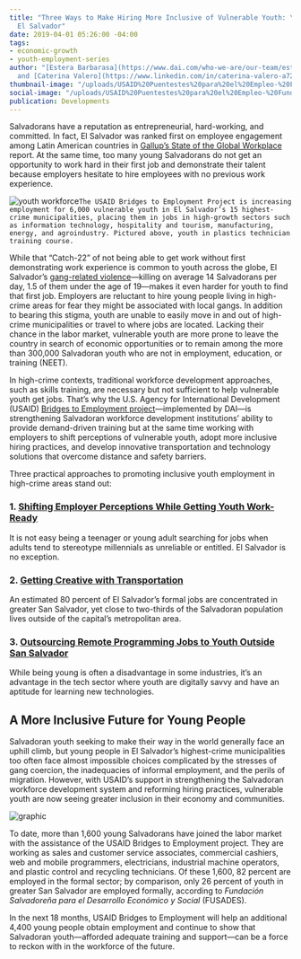 ```yaml
---
title: "Three Ways to Make Hiring More Inclusive of Vulnerable Youth: \nLessons from
  El Salvador"
date: 2019-04-01 05:26:00 -04:00
tags:
- economic-growth
- youth-employment-series
author: "[Estera Barbarasa](https://www.dai.com/who-we-are/our-team/estera-barbarasa)
  and [Caterina Valero](https://www.linkedin.com/in/caterina-valero-a7244739/)"
thumbnail-image: "/uploads/USAID%20Puentestes%20para%20el%20Empleo-%20Fundeplast-29%20-1be9d4.jpg"
social-image: "/uploads/USAID%20Puentestes%20para%20el%20Empleo-%20Fundeplast-29%20-1be9d4.jpg"
publication: Developments
---
```


Salvadorans have a reputation as entrepreneurial, hard-working, and committed. In fact, El Salvador was ranked first on employee engagement among Latin American countries in [Gallup’s State of the Global Workplace](https://www.gallup.com/workplace/238079/state-global-workplace-2017.aspx) report. At the same time, too many young Salvadorans do not get an opportunity to work hard in their first job and demonstrate their talent because employers hesitate to hire employees with no previous work experience. 




![youth workforce](/uploads/USAID%20Puentestes%20para%20el%20Empleo-%20Fundeplast-29%20-1be9d4.jpg)`The USAID Bridges to Employment Project is increasing employment for 6,000 vulnerable youth in El Salvador’s 15 highest-crime municipalities, placing them in jobs in high-growth sectors such as information technology, hospitality and tourism, manufacturing, energy, and agroindustry. Pictured above, youth in plastics technician training course.`

While that “Catch-22” of not being able to get work without first demonstrating work experience is  common to youth across the globe, El Salvador’s [gang-related violence](https://www.npr.org/sections/goatsandsoda/2015/10/05/445382231/how-el-salvador-fell-into-a-web-of-gang-violence)—killing on average 14 Salvadorans per day, 1.5 of them under the age of 19—makes it even harder for youth to find that first job. Employers are reluctant to hire young people living in high-crime areas for fear they might be associated with local gangs. In addition to bearing this stigma, youth are unable to easily move in and out of high-crime municipalities or travel to where jobs are located. Lacking their chance in the labor market, vulnerable youth are more prone to leave the country in search of economic opportunities or to remain among the more than 300,000 Salvadoran youth who are not in employment, education, or training (NEET).

In high-crime contexts, traditional workforce development approaches, such as skills training, are necessary but not sufficient to help vulnerable youth get jobs. That’s why the U.S. Agency for International Development (USAID) [Bridges to Employment project](https://www.dai.com/our-work/projects/usaid-el-salvador-puentes-para-el-empleo-bridges-employment-project)—implemented by DAI—is strengthening Salvadoran workforce development institutions’ ability to provide demand-driven training but at the same time working with employers to shift perceptions of vulnerable youth, adopt more inclusive hiring practices, and develop innovative transportation and technology solutions that overcome distance and safety barriers.

Three practical approaches to promoting inclusive youth employment in high-crime areas stand out:

### 1. [Shifting Employer Perceptions While Getting Youth Work-Ready](/articles/in-el-salvador-shifting-employer-perceptions-while-getting-youth-work-ready)

It is not easy being a teenager or young adult searching for jobs when adults tend to stereotype millennials as unreliable or entitled. El Salvador is no exception.

### 2. [Getting Creative with Transportation](/articles/getting-creative-with-transportation-for-el-salvadors-young-job-seekers) 

An estimated 80 percent of El Salvador’s formal jobs are concentrated in greater San Salvador, yet close to two-thirds of the Salvadoran population lives outside of the capital’s metropolitan area.

### 3. [Outsourcing Remote Programming Jobs to Youth Outside San Salvador](/articles/in-el-salvador-outsourcing-remote-programming-jobs-to-youth-outside-the-capital)

While being young is often a disadvantage in some industries, it’s an advantage in the tech sector where youth are digitally savvy and have an aptitude for learning new technologies. 

## A More Inclusive Future for Young People

Salvadoran youth seeking to make their way in the world generally face an uphill climb, but young people in El Salvador’s highest-crime municipalities too often face almost impossible choices complicated by the stresses of gang coercion, the inadequacies of informal employment, and the perils of migration. However, with USAID’s support in strengthening the Salvadoran workforce development system and reforming hiring practices, vulnerable youth are now seeing greater inclusion in their economy and communities. 

![graphic](/uploads/youth-employment-el-salvador.jpg)

To date, more than 1,600 young Salvadorans have joined the labor market with the assistance of the USAID Bridges to Employment project. They are working as sales and customer service associates, commercial cashiers, web and mobile programmers, electricians, industrial machine operators, and plastic control and recycling technicians. Of these 1,600, 82 percent are employed in the formal sector; by comparison, only 26 percent of youth in greater San Salvador are employed formally, according to *Fundación Salvadoreña para el Desarrollo Económico y Social* (FUSADES). 

In the next 18 months, USAID Bridges to Employment will help an additional 4,400 young people obtain employment and continue to show that Salvadoran youth—afforded adequate training and support—can be a force to reckon with in the workforce of the future. 